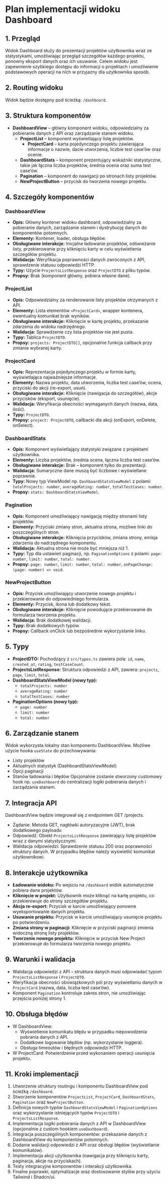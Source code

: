 # Plan implementacji widoku Dashboard

## 1. Przegląd
Widok Dashboard służy do prezentacji projektów użytkownika wraz ze statystykami, umożliwiając przegląd szczegółów każdego projektu, ponowny eksport danych oraz ich usuwanie. Celem widoku jest zapewnienie szybkiego dostępu do informacji o projektach i umożliwienie podstawowych operacji na nich w przyjazny dla użytkownika sposób.

## 2. Routing widoku
Widok będzie dostępny pod ścieżką: `/dashboard`.

## 3. Struktura komponentów
- **DashboardView** – główny komponent widoku, odpowiedzialny za pobieranie danych z API oraz zarządzanie stanem widoku.
  - **ProjectList** – komponent wyświetlający listę projektów.
    - **ProjectCard** – karta pojedynczego projektu zawierająca informacje o nazwie, dacie utworzenia, liczbie test case’ów oraz ocenie.
  - **DashboardStats** – komponent prezentujący wskaźniki statystyczne, takie jak łączna liczba projektów, średnia ocena oraz suma test case’ów.
  - **Pagination** – komponent do nawigacji po stronach listy projektów.
  - **NewProjectButton** – przycisk do tworzenia nowego projektu.

## 4. Szczegóły komponentów
### DashboardView
- **Opis:** Główny kontener widoku dashboard, odpowiedzialny za pobieranie danych, zarządzanie stanem i dystrybucję danych do komponentów potomnych.
- **Elementy:** Kontener, loader, obsługa błędów.
- **Obsługiwane interakcje:** Inicjalne ładowanie projektów, odświeżanie listy, przekierowanie przy kliknięciu karty w celu wyświetlenia szczegółów projektu.
- **Walidacja:** Weryfikacja poprawności danych zwróconych z API, sprawdzenie statusu odpowiedzi HTTP.
- **Typy:** Użycie `ProjectsListResponse` oraz `ProjectDTO` z pliku typów.
- **Propsy:** Brak (komponent główny, pobiera własne dane).

### ProjectList
- **Opis:** Odpowiedzialny za renderowanie listy projektów otrzymanych z API.
- **Elementy:** Lista elementów `<ProjectCard>`, wrapper kontenera, ewentualny komunikat brak wyników.
- **Obsługiwane interakcje:** Kliknięcie w kartę projektu, przekazanie zdarzenia do widoku nadrzędnego.
- **Walidacja:** Sprawdzenie czy lista projektów nie jest pusta.
- **Typy:** Tablica `ProjectDTO`.
- **Propsy:** `projects: ProjectDTO[]`, opcjonalnie funkcja callback przy zmianie wybranej karty.

### ProjectCard
- **Opis:** Reprezentacja pojedynczego projektu w formie karty, wyświetlająca najważniejsze informacje.
- **Elementy:** Nazwa projektu, data utworzenia, liczba test case’ów, ocena, przyciski do akcji (re-export, usuń).
- **Obsługiwane interakcje:** Kliknięcie (nawigacja do szczegółów), akcje przycisków (eksport, usunięcie).
- **Walidacja:** Weryfikacja obecności wymaganych danych (nazwa, data, ilość).
- **Typy:** `ProjectDTO`.
- **Propsy:** `project: ProjectDTO`, callbacki dla akcji (onExport, onDelete, onSelect).

### DashboardStats
- **Opis:** Komponent wyświetlający statystyki związane z projektami użytkownika.
- **Elementy:** Liczba projektów, średnia ocena, łączna liczba test case’ów.
- **Obsługiwane interakcje:** Brak – komponent tylko do prezentacji.
- **Walidacja:** Sumaryczne dane muszą być liczbowe i wyświetlane poprawnie.
- **Typy:** Nowy typ ViewModel np. `DashboardStatsViewModel` z polami: `totalProjects: number`, `averageRating: number`, `totalTestCases: number`.
- **Propsy:** `stats: DashboardStatsViewModel`.

### Pagination
- **Opis:** Komponent umożliwiający nawigację między stronami listy projektów.
- **Elementy:** Przyciski zmiany stron, aktualna strona, możliwe linki do poszczególnych stron.
- **Obsługiwane interakcje:** Kliknięcia przycisków, zmiana strony, emisja zdarzenia do nadrzędnego komponentu.
- **Walidacja:** Aktualna strona nie może być mniejsza niż 1.
- **Typy:** Typ dla ustawień paginacji, np. `PaginationOptions` z polami: `page: number`, `limit: number`, `total: number`.
- **Propsy:** `page: number`, `limit: number`, `total: number`, `onPageChange: (page: number) => void`.

### NewProjectButton
- **Opis:** Przycisk umożliwiający utworzenie nowego projektu i przekierowanie do odpowiedniego formularza.
- **Elementy:** Przycisk, ikona lub dodatkowy tekst.
- **Obsługiwane interakcje:** Kliknięcie powodujące przekierowanie do formularza tworzenia projektu.
- **Walidacja:** Brak dodatkowej walidacji.
- **Typy:** Brak dodatkowych typów.
- **Propsy:** Callback onClick lub bezpośrednie wykorzystanie linku.

## 5. Typy
- **ProjectDTO:** Pochodzący z `src/types.ts` zawiera pola: `id`, `name`, `created_at`, `rating`, `testCaseCount`.
- **ProjectsListResponse:** Struktura odpowiedzi z API, zawiera: `projects`, `page`, `limit`, `total`.
- **DashboardStatsViewModel (nowy typ):**
  - `totalProjects: number`
  - `averageRating: number`
  - `totalTestCases: number`
- **PaginationOptions (nowy typ):**
  - `page: number`
  - `limit: number`
  - `total: number`

## 6. Zarządzanie stanem
Widok wykorzysta lokalny stan komponentu DashboardView. Możliwe użycie hooka `useState` do przechowywania:
- Listy projektów
- Aktualnych statystyk (DashboardStatsViewModel)
- Opcji paginacji
- Stanów ładowania i błędów
Opcjonalnie zostanie stworzony customowy hook np. `useDashboard` do centralizacji logiki pobierania danych i zarządzania stanem.

## 7. Integracja API
DashboardView będzie integrował się z endpointem GET /projects. 
- Żądanie: Metoda GET, nagłówki autoryzacyjne (JWT), brak dodatkowego payloadu
- Odpowiedź: Obiekt `ProjectsListResponse` zawierający listę projektów wraz z danymi statystycznymi.
- Walidacja odpowiedzi: Sprawdzenie statusu 200 oraz poprawności struktury danych. W przypadku błędów należy wyświetlić komunikat użytkownikowi.

## 8. Interakcje użytkownika
- **Ładowanie widoku:** Po wejściu na `/dashboard` widok automatycznie pobiera dane projektów.
- **Kliknięcie w projekt:** Użytkownik może kliknąć na kartę projektu, co przekierowuje do strony szczegółów projektu.
- **Akcja re-export:** Przycisk w karcie umożliwiający ponowne wyeksportowanie danych projektu.
- **Usuwanie projektu:** Przycisk w karcie umożliwiający usunięcie projektu po potwierdzeniu.
- **Zmiana strony w paginacji:** Kliknięcie w przyciski paginacji zmienia widoczną stronę listy projektów.
- **Tworzenie nowego projektu:** Kliknięcie w przycisk New Project przekierowuje do formularza tworzenia nowego projektu.

## 9. Warunki i walidacja
- Walidacja odpowiedzi z API – struktura danych musi odpowiadać typom `ProjectsListResponse` i `ProjectDTO`.
- Weryfikacja obecności obowiązkowych pól przy wyświetlaniu danych w `ProjectCard` (nazwa, data, liczba test case’ów).
- Komponent `Pagination` kontroluje zakres stron, nie umożliwiając przejścia poniżej strony 1.

## 10. Obsługa błędów
- W DashboardView: 
  - Wyświetlenie komunikatu błędu w przypadku niepowodzenia pobrania danych z API.
  - Dodatkowe logowanie błędów (np. wykorzystanie loggera).
  - Obsługa timeoutów i błędnych odpowiedzi HTTP.
- W ProjectCard: Potwierdzenie przed wykonaniem operacji usunięcia projektu.

## 11. Kroki implementacji
1. Utworzenie struktury routingu i komponentu DashboardView pod ścieżką `/dashboard`.
2. Stworzenie komponentów `ProjectList`, `ProjectCard`, `DashboardStats`, `Pagination` oraz `NewProjectButton`.
3. Definicja nowych typów `DashboardStatsViewModel` i `PaginationOptions` oraz wykorzystanie istniejących typów `ProjectDTO` i `ProjectsListResponse`.
4. Implementacja logiki pobierania danych z API w DashboardView (opcjonalnie z custom hookiem `useDashboard`).
5. Integracja poszczególnych komponentów: przekazanie danych z DashboardView do komponentów potomnych.
6. Dodanie walidacji odpowiedzi z API oraz obsługi błędów (wyświetlanie komunikatów).
7. Implementacja akcji użytkownika (nawigacja przy kliknięciu karty, paginacja, akcje na przyciskach).
8. Testy integracyjne komponentów i interakcji użytkownika.
9. Finalne poprawki, optymalizacje oraz dostosowanie stylów przy użyciu Tailwind i Shadcn/ui.


